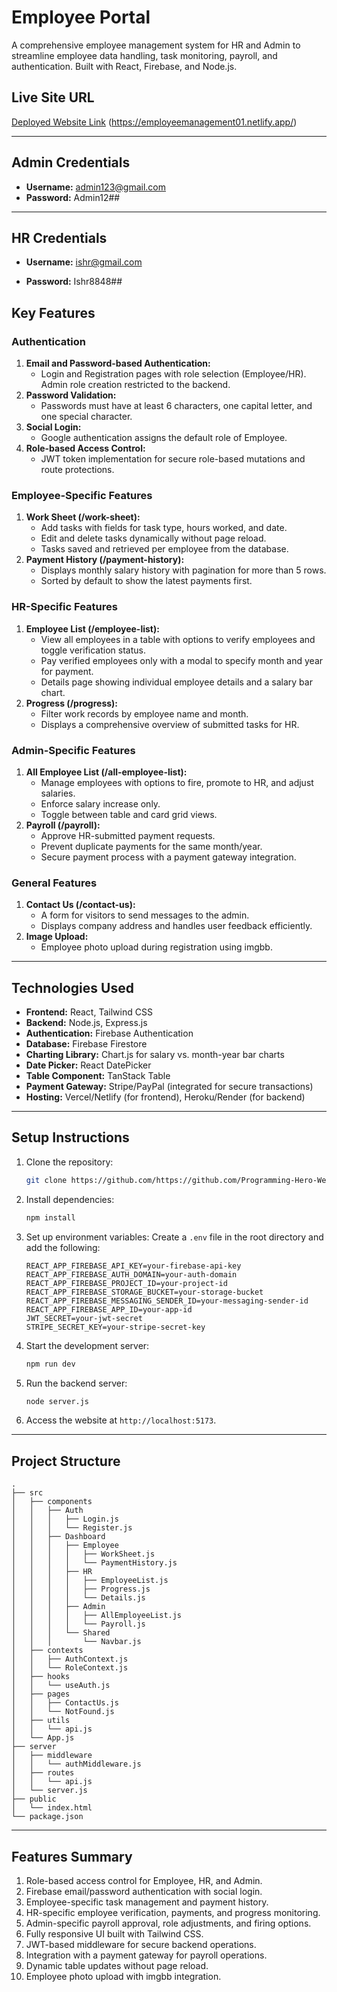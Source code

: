 # Employee Portal

A comprehensive employee management system for HR and Admin to streamline
employee data handling, task monitoring, payroll, and authentication. Built with
React, Firebase, and Node.js.

## Live Site URL

[Deployed Website Link](#) (https://employeemanagement01.netlify.app/)

---

## Admin Credentials

- **Username:** admin123@gmail.com
- **Password:** Admin12##

---

## HR Credentials

- **Username:** ishr@gmail.com

- **Password:** Ishr8848##

## Key Features

### Authentication

1. **Email and Password-based Authentication:**
   - Login and Registration pages with role selection (Employee/HR). Admin role
     creation restricted to the backend.
2. **Password Validation:**
   - Passwords must have at least 6 characters, one capital letter, and one
     special character.
3. **Social Login:**
   - Google authentication assigns the default role of Employee.
4. **Role-based Access Control:**
   - JWT token implementation for secure role-based mutations and route
     protections.

### Employee-Specific Features

1. **Work Sheet (/work-sheet):**
   - Add tasks with fields for task type, hours worked, and date.
   - Edit and delete tasks dynamically without page reload.
   - Tasks saved and retrieved per employee from the database.
2. **Payment History (/payment-history):**
   - Displays monthly salary history with pagination for more than 5 rows.
   - Sorted by default to show the latest payments first.

### HR-Specific Features

1. **Employee List (/employee-list):**
   - View all employees in a table with options to verify employees and toggle
     verification status.
   - Pay verified employees only with a modal to specify month and year for
     payment.
   - Details page showing individual employee details and a salary bar chart.
2. **Progress (/progress):**
   - Filter work records by employee name and month.
   - Displays a comprehensive overview of submitted tasks for HR.

### Admin-Specific Features

1. **All Employee List (/all-employee-list):**
   - Manage employees with options to fire, promote to HR, and adjust salaries.
   - Enforce salary increase only.
   - Toggle between table and card grid views.
2. **Payroll (/payroll):**
   - Approve HR-submitted payment requests.
   - Prevent duplicate payments for the same month/year.
   - Secure payment process with a payment gateway integration.

### General Features

1. **Contact Us (/contact-us):**
   - A form for visitors to send messages to the admin.
   - Displays company address and handles user feedback efficiently.
2. **Image Upload:**
   - Employee photo upload during registration using imgbb.

---

## Technologies Used

- **Frontend:** React, Tailwind CSS
- **Backend:** Node.js, Express.js
- **Authentication:** Firebase Authentication
- **Database:** Firebase Firestore
- **Charting Library:** Chart.js for salary vs. month-year bar charts
- **Date Picker:** React DatePicker
- **Table Component:** TanStack Table
- **Payment Gateway:** Stripe/PayPal (integrated for secure transactions)
- **Hosting:** Vercel/Netlify (for frontend), Heroku/Render (for backend)

---

## Setup Instructions

1. Clone the repository:

   ```bash
   git clone https://github.com/https://github.com/Programming-Hero-Web-Course4/b10a12-client-side-tawhidbokth
   ```

2. Install dependencies:

   ```bash
   npm install
   ```

3. Set up environment variables: Create a `.env` file in the root directory and
   add the following:

   ```env
   REACT_APP_FIREBASE_API_KEY=your-firebase-api-key
   REACT_APP_FIREBASE_AUTH_DOMAIN=your-auth-domain
   REACT_APP_FIREBASE_PROJECT_ID=your-project-id
   REACT_APP_FIREBASE_STORAGE_BUCKET=your-storage-bucket
   REACT_APP_FIREBASE_MESSAGING_SENDER_ID=your-messaging-sender-id
   REACT_APP_FIREBASE_APP_ID=your-app-id
   JWT_SECRET=your-jwt-secret
   STRIPE_SECRET_KEY=your-stripe-secret-key
   ```

4. Start the development server:

   ```bash
   npm run dev
   ```

5. Run the backend server:

   ```bash
   node server.js
   ```

6. Access the website at `http://localhost:5173`.

---

## Project Structure

```
.
├── src
│   ├── components
│   │   ├── Auth
│   │   │   ├── Login.js
│   │   │   └── Register.js
│   │   ├── Dashboard
│   │   │   ├── Employee
│   │   │   │   ├── WorkSheet.js
│   │   │   │   └── PaymentHistory.js
│   │   │   ├── HR
│   │   │   │   ├── EmployeeList.js
│   │   │   │   ├── Progress.js
│   │   │   │   └── Details.js
│   │   │   ├── Admin
│   │   │   │   ├── AllEmployeeList.js
│   │   │   │   └── Payroll.js
│   │   │   └── Shared
│   │   │       └── Navbar.js
│   ├── contexts
│   │   ├── AuthContext.js
│   │   └── RoleContext.js
│   ├── hooks
│   │   └── useAuth.js
│   ├── pages
│   │   ├── ContactUs.js
│   │   └── NotFound.js
│   ├── utils
│   │   └── api.js
│   └── App.js
├── server
│   ├── middleware
│   │   └── authMiddleware.js
│   ├── routes
│   │   └── api.js
│   └── server.js
├── public
│   └── index.html
└── package.json
```

---

## Features Summary

1. Role-based access control for Employee, HR, and Admin.
2. Firebase email/password authentication with social login.
3. Employee-specific task management and payment history.
4. HR-specific employee verification, payments, and progress monitoring.
5. Admin-specific payroll approval, role adjustments, and firing options.
6. Fully responsive UI built with Tailwind CSS.
7. JWT-based middleware for secure backend operations.
8. Integration with a payment gateway for payroll operations.
9. Dynamic table updates without page reload.
10. Employee photo upload with imgbb integration.
